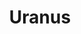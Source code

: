 ---
title: "Uranus"
type: Planet
tags: [uranus]
description: "You can clearly see the blue color of this distant planet."
image: assets/images/gallery/uranus/thumb.jpg
telescope: Stellina
length: "400mm"
aperture: "80mm"
folder: uranus
exposure: 10s
lights: 1
sessions: 1
firstCapture: 2021-07-28 
lastCapture:
noannotations: true
---